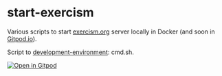 # start-exercism

Various scripts to start [exercism.org](https://exercism.org/) server locally in Docker (and soon in [Gitpod.io](https://gitpod.io/)).

Script to [development-environment](https://github.com/exercism/development-environment): cmd.sh.

[![Open in Gitpod](https://gitpod.io/button/open-in-gitpod.svg)](https://gitpod.io/#https://github.com/Ludorg/start-exercism)
